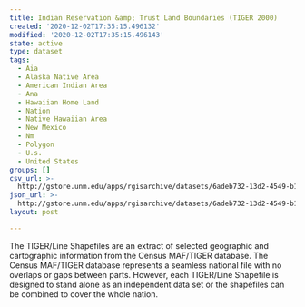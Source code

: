 ```yaml
---
title: Indian Reservation &amp; Trust Land Boundaries (TIGER 2000)
created: '2020-12-02T17:35:15.496132'
modified: '2020-12-02T17:35:15.496143'
state: active
type: dataset
tags:
  - Aia
  - Alaska Native Area
  - American Indian Area
  - Ana
  - Hawaiian Home Land
  - Nation
  - Native Hawaiian Area
  - New Mexico
  - Nm
  - Polygon
  - U.s.
  - United States
groups: []
csv_url: >-
  http://gstore.unm.edu/apps/rgisarchive/datasets/6adeb732-13d2-4549-b1dc-aaaf9799846b/fe_2007_nm_aiannh00.derived.csv
json_url: >-
  http://gstore.unm.edu/apps/rgisarchive/datasets/6adeb732-13d2-4549-b1dc-aaaf9799846b/fe_2007_nm_aiannh00.derived.json
layout: post

---
```

The TIGER/Line Shapefiles are an extract of selected geographic and cartographic information from the Census MAF/TIGER database.  The Census MAF/TIGER database represents a seamless national file with no overlaps or gaps between parts.  However, each TIGER/Line Shapefile is designed to stand alone as an independent data set or the shapefiles can be combined to cover the whole nation.
